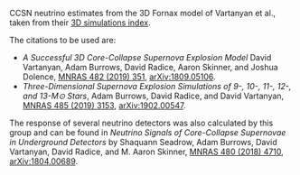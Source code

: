 CCSN neutrino estimates from the 3D Fornax model of Vartanyan et al., taken from their [3D simulations index](https://www.astro.princeton.edu/~burrows/nu-emissions.3d/).

The citations to be used are:
* *A Successful 3D Core-Collapse Supernova Explosion Model* David Vartanyan, Adam Burrows, David Radice, Aaron Skinner, and Joshua Dolence, [MNRAS 482 (2019) 351](https://doi.org/10.1093/mnras/sty2585), [arXiv:1809.05106](https://arxiv.org/abs/1809.05106).
* *Three-Dimensional Supernova Explosion Simulations of 9-, 10-, 11-, 12-, and 13-M⊙ Stars*, Adam Burrows, David Radice, and David Vartanyan, [MNRAS 485 (2019) 3153](https://doi.org/10.1093/mnras/stz543), [arXiv:1902.00547](https://arxiv.org/abs/1902.00547).

The response of several neutrino detectors was also calculated by this group and can be found in *Neutrino Signals of Core-Collapse Supernovae in Underground Detectors* by Shaquann Seadrow, Adam Burrows, David Vartanyan, David Radice, and M. Aaron Skinner, [MNRAS 480 (2018) 4710](https://doi.org/10.1093/mnras/sty2164), [arXiv:1804.00689](https://arxiv.org/abs/1804.00689).
